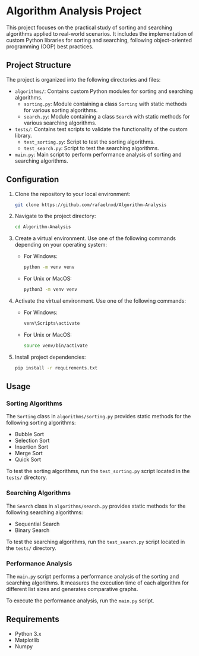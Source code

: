 # Algorithm Analysis Project

This project focuses on the practical study of sorting and searching algorithms applied to real-world scenarios. It includes the implementation of custom Python libraries for sorting and searching, following object-oriented programming (OOP) best practices.

## Project Structure

The project is organized into the following directories and files:

- `algorithms/`: Contains custom Python modules for sorting and searching algorithms.
  - `sorting.py`: Module containing a class `Sorting` with static methods for various sorting algorithms.
  - `search.py`: Module containing a class `Search` with static methods for various searching algorithms.
- `tests/`: Contains test scripts to validate the functionality of the custom library.
  - `test_sorting.py`: Script to test the sorting algorithms.
  - `test_search.py`: Script to test the searching algorithms.
- `main.py`: Main script to perform performance analysis of sorting and searching algorithms.

## Configuration

1. Clone the repository to your local environment:

    ```bash
    git clone https://github.com/rafaelnxd/Algorithm-Analysis
    ```

2. Navigate to the project directory:

    ```bash
    cd Algorithm-Analysis
    ```

3. Create a virtual environment. Use one of the following commands depending on your operating system:
   - For Windows:

     ```bash
     python -m venv venv
     ```

   - For Unix or MacOS:

     ```bash
     python3 -m venv venv
     ```

4. Activate the virtual environment. Use one of the following commands:
   - For Windows:

     ```bash
     venv\Scripts\activate
     ```

   - For Unix or MacOS:

     ```bash
     source venv/bin/activate
     ```

5. Install project dependencies:

    ```bash
    pip install -r requirements.txt
    ```

## Usage

### Sorting Algorithms

The `Sorting` class in `algorithms/sorting.py` provides static methods for the following sorting algorithms:

- Bubble Sort
- Selection Sort
- Insertion Sort
- Merge Sort
- Quick Sort

To test the sorting algorithms, run the `test_sorting.py` script located in the `tests/` directory.

### Searching Algorithms

The `Search` class in `algorithms/search.py` provides static methods for the following searching algorithms:

- Sequential Search
- Binary Search

To test the searching algorithms, run the `test_search.py` script located in the `tests/` directory.

### Performance Analysis

The `main.py` script performs a performance analysis of the sorting and searching algorithms. It measures the execution time of each algorithm for different list sizes and generates comparative graphs.

To execute the performance analysis, run the `main.py` script.

## Requirements

- Python 3.x
- Matplotlib
- Numpy


